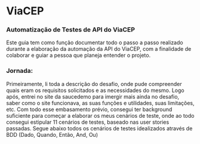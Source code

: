# ViaCEP
### Automatização de Testes de API do ViaCEP

Este guia tem como função documentar todo o passo a passo realizado durante a elaboração da automação da API do ViaCEP, com a finalidade de colaborar e guiar a pessoa que planeja entender o projeto.

### Jornada:
Primeiramente, li toda a descrição do desafio, onde pude compreender quais eram os requisitos solicitados e as necessidades do mesmo. Logo após, entrei no site da saucedemo para imergir mais ainda no desafio, saber como o site funcionava, as suas funções e utilidades, suas limitações, etc. Com todo esse embasamento prévio, consegui ter background suficiente para começar a elaborar os meus cenários de teste, onde ao todo consegui estipular 11 cenários de testes, baseado nas user stories passadas. Segue abaixo todos os cenários de testes idealizados através de BDD (Dado, Quando, Então, And, Ou)
